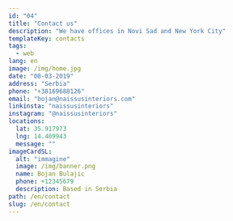 ```yaml
---
id: "04"
title: "Contact us"
description: "We have offices in Novi Sad and New York City"
templateKey: contacts
tags:
  - web
lang: en
image: /img/home.jpg
date: "08-03-2019"
address: "Serbia"
phone: "+38169688126"
email: "bojan@naissusinteriors.com"
linkinsta: "naissusinteriors"
instagram: "@naissusinteriors"
locations:
  lat: 35.917973
  lng: 14.409943
  message: ""
imageCardSL:
  alt: "immagine"
  image: /img/banner.png
  name: Bojan Bulajic
  phone: +12345679
  description: Based in Serbia
path: /en/contact
slug: /en/contact
---
```

